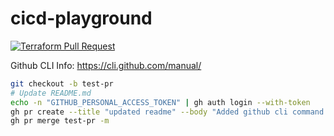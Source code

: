# cicd-playground

<!-- [![Terraform](https://github.com/arogic/cicd-playground/actions/workflows/terraform.yml/badge.svg)](https://github.com/arogic/cicd-playground/actions/workflows/terraform.yml) -->

[![Terraform Pull Request](https://github.com/arogic/cicd-playground/actions/workflows/terraform-pr-workflow.yml/badge.svg)](https://github.com/arogic/cicd-playground/actions/workflows/terraform-pr-workflow.yml)

Github CLI Info:
<https://cli.github.com/manual/>

```bash
git checkout -b test-pr
# Update README.md
echo -n "GITHUB_PERSONAL_ACCESS_TOKEN" | gh auth login --with-token
gh pr create --title "updated readme" --body "Added github cli command to login"
gh pr merge test-pr -m
```

